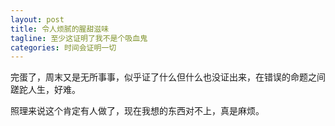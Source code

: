 ```yaml
---
layout: post
title: 令人烦腻的腥甜滋味
tagline: 至少这证明了我不是个吸血鬼
categories: 时间会证明一切
---
```


完蛋了，周末又是无所事事，似乎证了什么但什么也没证出来，在错误的命题之间蹉跎人生，好难。

照理来说这个肯定有人做了，现在我想的东西对不上，真是麻烦。